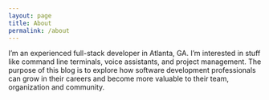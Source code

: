 ```yaml
---
layout: page
title: About
permalink: /about
---
```


I’m an experienced full-stack developer in Atlanta, GA. I’m interested in stuff like command line terminals, voice assistants, and project management. The purpose of this blog is to explore how software development professionals can grow in their careers and become more valuable to their team, organization and community.